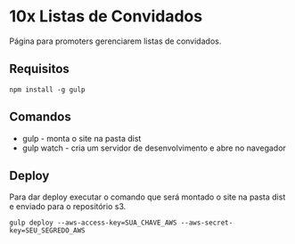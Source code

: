 10x Listas de Convidados
==============

Página para promoters gerenciarem listas de convidados.

## Requisitos

```
npm install -g gulp
```

## Comandos

* gulp - monta o site na pasta dist
* gulp watch - cria um servidor de desenvolvimento e abre no navegador

## Deploy

Para dar deploy executar o comando que será montado o site na pasta dist e enviado para o repositório s3.

```
gulp deploy --aws-access-key=SUA_CHAVE_AWS --aws-secret-key=SEU_SEGREDO_AWS 
```

